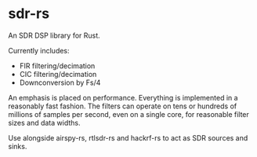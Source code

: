 # sdr-rs

An SDR DSP library for Rust.

Currently includes:
* FIR filtering/decimation
* CIC filtering/decimation
* Downconversion by Fs/4

An emphasis is placed on performance. Everything is implemented in a reasonably 
fast fashion. The filters can operate on tens or hundreds of millions of 
samples per second, even on a single core, for reasonable filter sizes and data 
widths.

Use alongside airspy-rs, rtlsdr-rs and hackrf-rs to act as SDR sources and 
sinks.
